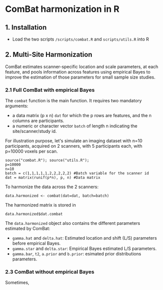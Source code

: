 # ComBat harmonization in R

## 1. Installation

- Load the two scripts `/scripts/combat.R` and `scripts/utils.R` into R

## 2. Multi-Site Harmonization

ComBat estimates scanner-specific location and scale parameters, at each feature, and pools information across features using empirical Bayes to improve the estimation of those parameters for small sample size studies.  

### 2.1 Full ComBat with empirical Bayes

The  `combat` function is the main function. It requires two mandatory arguments:
- a data matrix (p x n) `dat` for which the p rows are features, and the n columns are participants. 
- a numeric or character vector `batch` of length n indicating the site/scanner/study id. 

For illustration purpose, let's simulate an imaging dataset with n=10 participants, acquired on 2 scanners, with 5 participants each, with p=10000 voxels per scan. 

```{r}
source("combat.R"); source("utils.R");
p=10000
n=10
batch = c(1,1,1,1,1,2,2,2,2,2) #Batch variable for the scanner id
dat = matrix(runif(p*n), p, n) #Data matrix
```
To harmonize the data across the 2 scanners:

```{r}
data.harmonized <- combat(dat=dat, batch=batch)
```
The harmonized matrix is stored in
```{r}
data.harmonized$dat.combat
```
The `data.harmonized` object also contains the different parameters estimated by ComBat:
- `gamma.hat` and `delta.hat`: Estimated location and shift (L/S) parameters before empirical Bayes.
- `gamma.star` and `delta.star`: Empirical Bayes estimated L/S parameters.
- `gamma.bar`, `t2`, `a.prior` and `b.prior`: esimated prior distributions parameters.

### 2.3 ComBat without empirical Bayes

Sometimes, 




